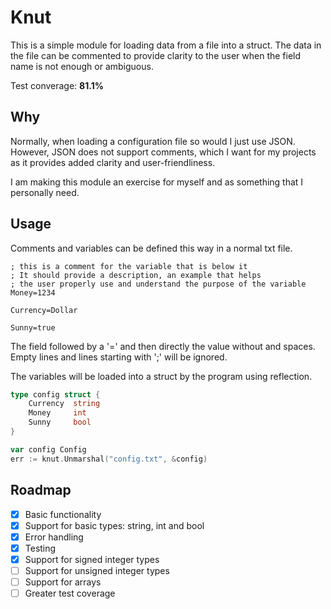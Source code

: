 # Knut

This is a simple module for loading data from a file into a struct.
The data in the file can be commented to provide clarity to the user when the field name is not enough or ambiguous.

Test converage: **81.1%**

## Why
Normally, when loading a configuration file so would I just use JSON. However, JSON does not support comments, which I want for my projects as it provides added clarity and user-friendliness.


I am making this module an exercise for myself and as something that I personally need.

## Usage

Comments and variables can be defined this way in a normal txt file.
```
; this is a comment for the variable that is below it
; It should provide a description, an example that helps 
; the user properly use and understand the purpose of the variable
Money=1234

Currency=Dollar

Sunny=true
```

The field followed by a '=' and then directly the value without and spaces. Empty lines and lines starting with ';' will be ignored.

The variables will be loaded into a struct by the program using reflection.

```go
type config struct {
    Currency  string
    Money     int
    Sunny     bool
}

var config Config
err := knut.Unmarshal("config.txt", &config)
```

## Roadmap
- [X] Basic functionality
- [X] Support for basic types: string, int and bool
- [X] Error handling
- [X] Testing
- [X] Support for signed integer types
- [ ] Support for unsigned integer types
- [ ] Support for arrays
- [ ] Greater test coverage
